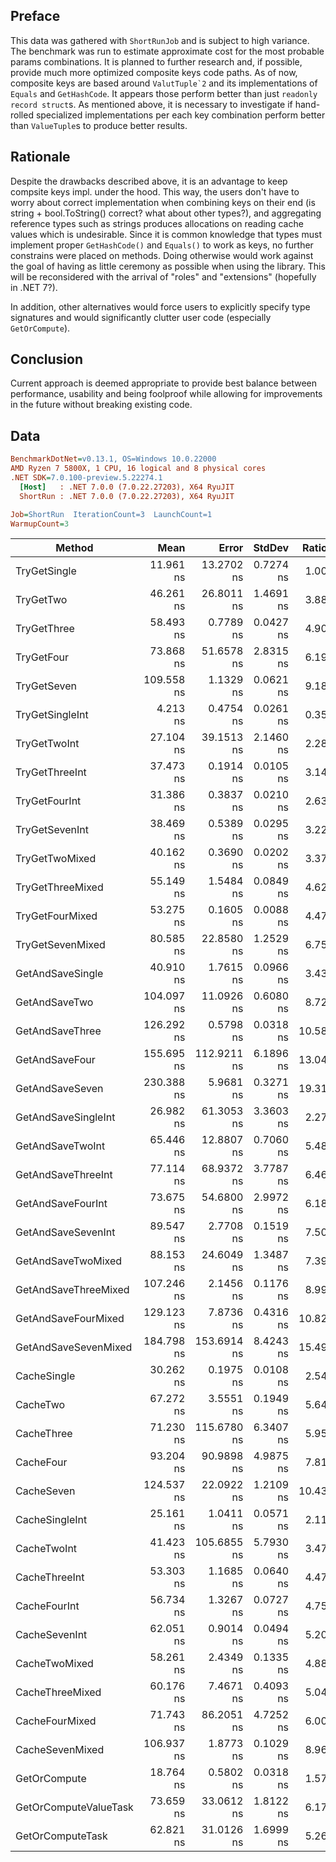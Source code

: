 ## Preface
This data was gathered with `ShortRunJob` and is subject to high variance.
The benchmark was run to estimate approximate cost for the most probable params combinations.
It is planned to further research and, if possible, provide much more optimized composite keys code paths.
As of now, composite keys are based around ``ValutTuple`2`` and its implementations of `Equals` and `GetHashCode`.
It appears those perform better than just `readonly record struct`s.
As mentioned above, it is necessary to investigate if hand-rolled specialized implementations per each key combination perform better than `ValueTuple`s to produce better results.

## Rationale
Despite the drawbacks described above, it is an advantage to keep compsite keys impl. under the hood.
This way, the users don't have to worry about correct implementation when combining keys on their end (is string + bool.ToString() correct? what about other types?),
and aggregating reference types such as strings produces allocations on reading cache values which is undesirable.
Since it is common knowledge that types must implement proper `GetHashCode()` and `Equals()` to work as keys, no further constrains were placed on methods.
Doing otherwise would work against the goal of having as little ceremony as possible when using the library. This will be reconsidered with the arrival of "roles" and "extensions" (hopefully in .NET 7?).

In addition, other alternatives would force users to explicitly specify type signatures and would significantly clutter user code (especially `GetOrCompute`).

## Conclusion
Current approach is deemed appropriate to provide best balance between performance, usability and being foolproof while allowing for improvements in the future without breaking existing code.

## Data
``` ini
BenchmarkDotNet=v0.13.1, OS=Windows 10.0.22000
AMD Ryzen 7 5800X, 1 CPU, 16 logical and 8 physical cores
.NET SDK=7.0.100-preview.5.22274.1
  [Host]   : .NET 7.0.0 (7.0.22.27203), X64 RyuJIT
  ShortRun : .NET 7.0.0 (7.0.22.27203), X64 RyuJIT

Job=ShortRun  IterationCount=3  LaunchCount=1  
WarmupCount=3  
```
|                Method |       Mean |       Error |    StdDev | Ratio | RatioSD |  Gen 0 | Allocated |
|---------------------- |-----------:|------------:|----------:|------:|--------:|-------:|----------:|
|          TryGetSingle |  11.961 ns |  13.2702 ns | 0.7274 ns |  1.00 |    0.00 |      - |         - |
|             TryGetTwo |  46.261 ns |  26.8011 ns | 1.4691 ns |  3.88 |    0.28 |      - |         - |
|           TryGetThree |  58.493 ns |   0.7789 ns | 0.0427 ns |  4.90 |    0.30 |      - |         - |
|            TryGetFour |  73.868 ns |  51.6578 ns | 2.8315 ns |  6.19 |    0.47 |      - |         - |
|           TryGetSeven | 109.558 ns |   1.1329 ns | 0.0621 ns |  9.18 |    0.56 |      - |         - |
|       TryGetSingleInt |   4.213 ns |   0.4754 ns | 0.0261 ns |  0.35 |    0.02 |      - |         - |
|          TryGetTwoInt |  27.104 ns |  39.1513 ns | 2.1460 ns |  2.28 |    0.30 |      - |         - |
|        TryGetThreeInt |  37.473 ns |   0.1914 ns | 0.0105 ns |  3.14 |    0.19 |      - |         - |
|         TryGetFourInt |  31.386 ns |   0.3837 ns | 0.0210 ns |  2.63 |    0.16 |      - |         - |
|        TryGetSevenInt |  38.469 ns |   0.5389 ns | 0.0295 ns |  3.22 |    0.20 |      - |         - |
|        TryGetTwoMixed |  40.162 ns |   0.3690 ns | 0.0202 ns |  3.37 |    0.20 |      - |         - |
|      TryGetThreeMixed |  55.149 ns |   1.5484 ns | 0.0849 ns |  4.62 |    0.29 |      - |         - |
|       TryGetFourMixed |  53.275 ns |   0.1605 ns | 0.0088 ns |  4.47 |    0.27 |      - |         - |
|      TryGetSevenMixed |  80.585 ns |  22.8580 ns | 1.2529 ns |  6.75 |    0.43 |      - |         - |
|      GetAndSaveSingle |  40.910 ns |   1.7615 ns | 0.0966 ns |  3.43 |    0.22 | 0.0024 |      40 B |
|         GetAndSaveTwo | 104.097 ns |  11.0926 ns | 0.6080 ns |  8.72 |    0.53 | 0.0024 |      40 B |
|       GetAndSaveThree | 126.292 ns |   0.5798 ns | 0.0318 ns | 10.58 |    0.65 | 0.0024 |      40 B |
|        GetAndSaveFour | 155.695 ns | 112.9211 ns | 6.1896 ns | 13.04 |    0.72 | 0.0024 |      40 B |
|       GetAndSaveSeven | 230.388 ns |   5.9681 ns | 0.3271 ns | 19.31 |    1.19 | 0.0024 |      40 B |
|   GetAndSaveSingleInt |  26.982 ns |  61.3053 ns | 3.3603 ns |  2.27 |    0.40 | 0.0024 |      40 B |
|      GetAndSaveTwoInt |  65.446 ns |  12.8807 ns | 0.7060 ns |  5.48 |    0.34 | 0.0024 |      40 B |
|    GetAndSaveThreeInt |  77.114 ns |  68.9372 ns | 3.7787 ns |  6.46 |    0.50 | 0.0024 |      40 B |
|     GetAndSaveFourInt |  73.675 ns |  54.6800 ns | 2.9972 ns |  6.18 |    0.59 | 0.0024 |      40 B |
|    GetAndSaveSevenInt |  89.547 ns |   2.7708 ns | 0.1519 ns |  7.50 |    0.45 | 0.0024 |      40 B |
|    GetAndSaveTwoMixed |  88.153 ns |  24.6049 ns | 1.3487 ns |  7.39 |    0.48 | 0.0024 |      40 B |
|  GetAndSaveThreeMixed | 107.246 ns |   2.1456 ns | 0.1176 ns |  8.99 |    0.54 | 0.0024 |      40 B |
|   GetAndSaveFourMixed | 129.123 ns |   7.8736 ns | 0.4316 ns | 10.82 |    0.66 | 0.0024 |      40 B |
|  GetAndSaveSevenMixed | 184.798 ns | 153.6914 ns | 8.4243 ns | 15.49 |    1.25 | 0.0024 |      40 B |
|           CacheSingle |  30.262 ns |   0.1975 ns | 0.0108 ns |  2.54 |    0.16 | 0.0024 |      40 B |
|              CacheTwo |  67.272 ns |   3.5551 ns | 0.1949 ns |  5.64 |    0.36 | 0.0024 |      40 B |
|            CacheThree |  71.230 ns | 115.6780 ns | 6.3407 ns |  5.95 |    0.30 | 0.0024 |      40 B |
|             CacheFour |  93.204 ns |  90.9898 ns | 4.9875 ns |  7.81 |    0.55 | 0.0024 |      40 B |
|            CacheSeven | 124.537 ns |  22.0922 ns | 1.2109 ns | 10.43 |    0.54 | 0.0024 |      40 B |
|        CacheSingleInt |  25.161 ns |   1.0411 ns | 0.0571 ns |  2.11 |    0.13 | 0.0024 |      40 B |
|           CacheTwoInt |  41.423 ns | 105.6855 ns | 5.7930 ns |  3.47 |    0.55 | 0.0024 |      40 B |
|         CacheThreeInt |  53.303 ns |   1.1685 ns | 0.0640 ns |  4.47 |    0.28 | 0.0024 |      40 B |
|          CacheFourInt |  56.734 ns |   1.3267 ns | 0.0727 ns |  4.75 |    0.29 | 0.0024 |      40 B |
|         CacheSevenInt |  62.051 ns |   0.9014 ns | 0.0494 ns |  5.20 |    0.32 | 0.0024 |      40 B |
|         CacheTwoMixed |  58.261 ns |   2.4349 ns | 0.1335 ns |  4.88 |    0.29 | 0.0024 |      40 B |
|       CacheThreeMixed |  60.176 ns |   7.4671 ns | 0.4093 ns |  5.04 |    0.34 | 0.0024 |      40 B |
|        CacheFourMixed |  71.743 ns |  86.2051 ns | 4.7252 ns |  6.00 |    0.06 | 0.0024 |      40 B |
|       CacheSevenMixed | 106.937 ns |   1.8773 ns | 0.1029 ns |  8.96 |    0.54 | 0.0024 |      40 B |
|          GetOrCompute |  18.764 ns |   0.5802 ns | 0.0318 ns |  1.57 |    0.10 |      - |         - |
| GetOrComputeValueTask |  73.659 ns |  33.0612 ns | 1.8122 ns |  6.17 |    0.42 |      - |         - |
|      GetOrComputeTask |  62.821 ns |  31.0126 ns | 1.6999 ns |  5.26 |    0.18 | 0.0043 |      72 B |

